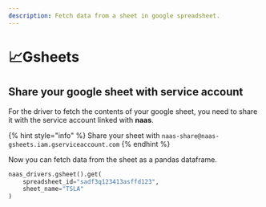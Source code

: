 ```yaml
---
description: Fetch data from a sheet in google spreadsheet.
---
```


# 📈Gsheets

## Share your google sheet with service account

For the driver to fetch the contents of your google sheet, you need to share it with the service account linked with **naas**.

{% hint style="info" %}
 Share your sheet with `naas-share@naas-gsheets.iam.gserviceaccount.com`
{% endhint %}

Now you can fetch data from the sheet as a pandas dataframe.

```python
naas_drivers.gsheet().get(
    spreadsheet_id="sadf3q123413asffd123",
    sheet_name="TSLA"
)
```



